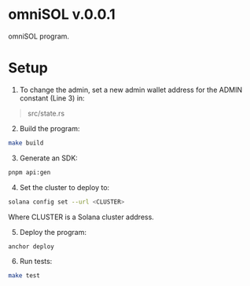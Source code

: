 # omniSOL v.0.0.1

omniSOL program.

# Setup

1. To change the admin, set a new admin wallet address for the ADMIN constant (Line 3) in:

> src/state.rs

2. Build the program:

```bash
make build
```

3. Generate an SDK:

```bash
pnpm api:gen
```

4. Set the cluster to deploy to:

```bash
solana config set --url <CLUSTER>
```

Where CLUSTER is a Solana cluster address.

5. Deploy the program:

```bash
anchor deploy
```

6. Run tests:

```bash
make test
```
